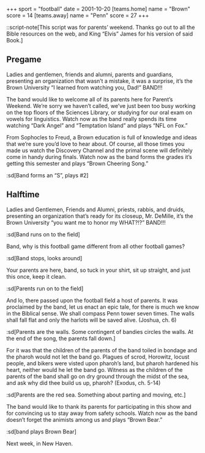 +++
sport = "football"
date = 2001-10-20
[teams.home]
name = "Brown"
score = 14
[teams.away]
name = "Penn"
score = 27
+++

::script-note[This script was for parents’ weekend. Thanks go out to all the Bible resources on the web, and King “Elvis” James for his version of said Book.]

## Pregame

Ladies and gentlemen, friends and alumni, parents and guardians, presenting an organization that wasn’t a mistake, it was a surprise, it’s the Brown University “I learned from watching you, Dad!” BAND!!!

The band would like to welcome all of its parents here for Parent’s Weekend. We’re sorry we haven’t called, we’ve just been too busy working on the top floors of the Sciences Library, or studying for our oral exam on vowels for linguistics. Watch now as the band really spends its time watching “Dark Angel” and “Temptation Island” and plays “NFL on Fox.”

From Sophocles to Freud, a Brown education is full of knowledge and ideas that we’re sure you’d love to hear about. Of course, all those times you made us watch the Discovery Channel and the primal scene will definitely come in handy during finals. Watch now as the band forms the grades it’s getting this semester and plays “Brown Cheering Song.”

:sd[Band forms an “S”, plays #2]

## Halftime

Ladies and Gentlemen, Friends and Alumni, priests, rabbis, and druids, presenting an organization that’s ready for its closeup, Mr. DeMille, it’s the Brown University “you want me to honor my WHAT?!?” BAND!!!

:sd[Band runs on to the field]

Band, why is this football game different from all other football games?

:sd[Band stops, looks around]

Your parents are here, band, so tuck in your shirt, sit up straight, and just this once, keep it clean.

:sd[Parents run on to the field]

And lo, there passed upon the football field a host of parents. It was proclaimed by the band, let us enact an epic tale, for there is much we know in the Biblical sense. We shall compass Penn tower seven times. The walls shall fall flat and only the harlots will be saved alive. (Joshua, ch. 6)

:sd[Parents are the walls. Some contingent of bandies circles the walls. At the end of the song, the parents fall down.]

For it was that the children of the parents of the band toiled in bondage and the pharoh would not let the band go. Plagues of scrod, Horowitz, locust people, and bikers were visted upon pharoh’s land, but pharoh hardened his heart, neither would he let the band go. Witness as the children of the parents of the band shall go on dry ground through the midst of the sea, and ask why did thee build us up, pharoh? (Exodus, ch. 5-14)

:sd[Parents are the red sea. Something about parting and moving, etc.]

The band would like to thank its parents for participating in this show and for convincing us to stay away from safety schools. Watch now as the band doesn’t forget the animists among us and plays “Brown Bear.”

:sd[band plays Brown Bear]

Next week, in New Haven.
